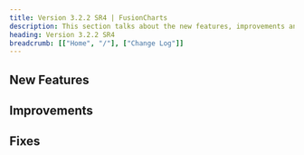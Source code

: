 ```yaml
---
title: Version 3.2.2 SR4 | FusionCharts
description: This section talks about the new features, improvements and fixes for v3.2.2 SR4.
heading: Version 3.2.2 SR4
breadcrumb: [["Home", "/"], ["Change Log"]]
---
```


## New Features

## Improvements

## Fixes

